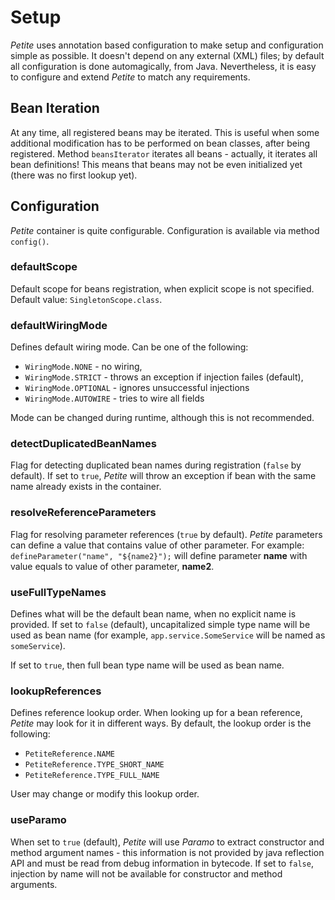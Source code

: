 # Setup

*Petite* uses annotation based configuration to make setup and
configuration simple as possible. It doesn't depend on any external
(XML) files; by default all configuration is done automagically, from
Java. Nevertheless, it is easy to configure and extend *Petite* to match
any requirements.

## Bean Iteration

At any time, all registered beans may be iterated. This is useful when some additional modification has to be performed on bean classes, after being registered. Method `beansIterator` iterates all beans - actually, it iterates all bean definitions! This means that beans may not be even initialized yet (there was no first lookup yet).

## Configuration

*Petite* container is quite configurable. Configuration is available via method `config()`.

### defaultScope

Default scope for beans registration, when explicit scope is not specified. Default value: `SingletonScope.class`.

### defaultWiringMode

Defines default wiring mode. Can be one of the following:

* `WiringMode.NONE` - no wiring,
* `WiringMode.STRICT` - throws an exception if injection failes
  (default),
* `WiringMode.OPTIONAL` - ignores unsuccessful injections
* `WiringMode.AUTOWIRE` - tries to wire all fields

Mode can be changed during runtime, although this is not recommended.

### detectDuplicatedBeanNames

Flag for detecting duplicated bean names during registration (`false` by default). If set to `true`, *Petite* will throw an exception if bean with the same name already exists in the container.

### resolveReferenceParameters

Flag for resolving parameter references (`true` by default). *Petite* parameters can define a value that contains value of other parameter. For example: `defineParameter("name", "${name2}");` will define parameter **name** with value equals to value of other parameter, **name2**.

### useFullTypeNames

Defines what will be the default bean name, when no explicit name is provided. If set to `false` (default), uncapitalized simple type name will be used as bean name (for example, `app.service.SomeService` will be named as `someService`).

If set to `true`, then full bean type name will be used as bean name.

### lookupReferences

Defines reference lookup order. When looking up for a bean reference, *Petite* may look for it in different ways. By default, the lookup order is the following:

* `PetiteReference.NAME`
* `PetiteReference.TYPE_SHORT_NAME`
* `PetiteReference.TYPE_FULL_NAME`

User may change or modify this lookup order.

### useParamo

When set to `true` (default), *Petite* will use *Paramo* to extract constructor and method argument names - this information is not provided by java reflection API and must be read from debug information in bytecode. If set to `false`, injection by name will not be available for constructor and method arguments.
